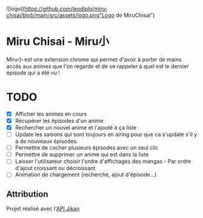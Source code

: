 ![logo](https://github.com/leodlplq/miru-chisai/blob/main/src/assets/logo.png"Logo de MiruChisai")

# Miru Chisai - Miru小 

Miru小 est une extension chrome qui permet d'avoir à porter de mains accès aux animes que l'on regarde et de se rappeler à quel est le dernier épisode qui a été vu !  

# TODO

- [x] Afficher les animes en cours
- [x] Récupérer les épisodes d'un anime
- [x] Rechercher un nouvel anime et l'ajouté à ça liste
- [ ] Update les saisons qui sont toujours en airing pour que ca s'update s'il y a de nouveaux épisodes.
- [ ] Permettre de cocher plusieurs épisodes avec un seul clic
- [ ] Permettre de supprimer un anime qui est dans la liste
- [ ] Laisser l'utilisateur choisir l'ordre d'affichages des mangas - Par ordre d'ajout croissant ou décroissant
- [ ] Animation de chargement (recherche, ajout d'épisode...)

## Attribution

Projet réalisé avec l'[API Jikan](https://jikan.moe/)
